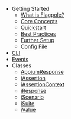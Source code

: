 - Getting Started
  - [What is Flagpole?](about.md)
  - [Core Concepts](concepts.md)
  - [Quickstart](quickstart.md)
  - [Best Practices](best-practices.md)
  - [Further Setup](setup.md)
  - [Config File](config.md)
- [CLI](cli.md)
- [Events](events.md)
- Classes
  - [AppiumResponse](appiumresponse.md)
  - [iAssertion](assertion.md)
  - [iAssertionContext](assertion-context.md)
  - [iResponse](iresponse.md)
  - [iScenario](scenario.md)
  - [iSuite](suite.md)
  - [iValue](ivalue.md)
